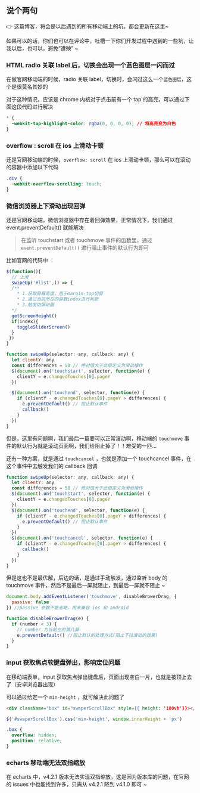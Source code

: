 ## 说个两句

👉 这篇博客，将会是以后遇到的所有移动端上的坑，都会更新在这里~

如果可以的话，你们也可以在评论中，吐槽一下你们开发过程中遇到的一些坑，让我以后，也可以，避免“遭殃” ~

### HTML radio 关联 label 后，切换会出现一个蓝色图层一闪而过

在做官网移动端的时候，radio 关联 label，切换时，会闪过这么一个`蓝色图层`，这个是很莫名其妙的

对于这种情况，应该是 chrome 内核对于点击前有一个 tap 的高亮，可以通过下面这段代码进行解决

```css
* {
  -webkit-tap-highlight-color: rgba(0, 0, 0, 0); // 将高亮变为白色
}
```

### overflow : scroll 在 ios 上滑动卡顿

还是官网移动端的时候，`overflow: scroll` 在 ios 上滑动卡顿，那么可以在滚动的容器中添加以下代码

```css
.div {
  -webkit-overflow-scrolling: touch;
}
```

### 微信浏览器上下滑动出现回弹

还是官网移动端，微信浏览器中存在着回弹效果，正常情况下，我们通过 event.preventDefault() 就能解决

> 在监听 touchstart 或者 touchmove 事件的函数里，通过 `event.preventDefault()` 进行阻止事件的默认行为即可

比如官网的代码中 ：

```javascript
$(function(){
  // 上滑
  swipeUp('#list',() => {
  /**
    * 1.获取屏幕高度，用于margin-top切屏
    * 2.通过当前所在的屏数index进行判断
    * 3.触发切屏动画
  */
  getScreenHeight()
  if(index){
    toggleSliderScreen()
  }
 })
}

```

```javascript
function swipeUp(selector: any, callback: any) {
  let clientY: any
  const differences = 50 // 绝对值大于此值定义为滑动操作
  $(document).on('touchstart', selector, function(e) {
    clientY = e.changedTouches[0].pageY
  })

  $(document).on('touchend', selector, function(e) {
    if (clientY - e.changedTouches[0].pageY > differences) {
      e.preventDefault() // 阻止默认事件
      callback()
    }
  })
}
```

但是，这里有问题啊，我们最后一篇要可以正常滚动啊，移动端的 `touchmove` 事件的默认行为就是滚动页面啊，我们给阻止掉了！！难受的一匹...

还有一种方案，就是通过 `touchcancel` ，也就是添加一个 touchcancel 事件，在这个事件中去触发我们的 callback 回调

```javascript
function swipeUp(selector: any, callback: any) {
  let clientY: any
  const differences = 50 // 绝对值大于此值定义为滑动操作
  $(document).on('touchstart', selector, function(e) {
    clientY = e.changedTouches[0].pageY
  })
  $(document).on('touchend', selector, function(e) {
    if (clientY - e.changedTouches[0].pageY > differences) {
      e.preventDefault() // 阻止默认事件
    }
  })
  $(document).on('touchcancel', selector, function(e) {
    if (clientY - e.changedTouches[0].pageY > differences) {
      callback()
    }
  })
}
```

但是这也不是最优解，后边的话，是通过手动触发，通过监听 body 的 touchmove 事件，然后不是最后一屏就阻止，到最后一屏就不阻止 ~

```javascript
document.body.addEventListener('touchmove', disableBrowerDrag, {
  passive: false
}) //passive 参数不能省略，用来兼容 ios 和 android

function disableBrowerDrag(e) {
  if (number < 3) {
    // number 为当前在的第几屏
    e.preventDefault() //阻止默认的处理方式(阻止下拉滑动的效果)
  }
}
```

### input 获取焦点软键盘弹出，影响定位问题

在移动端表单，input 获取焦点弹出键盘后，页面出现空白一片，也就是被顶上去了（安卓浏览器出现）

可以通过给定一个 `min-height` ，就可解决此问题了

```html
<div className="box" id="swaperScrollBox" style={{ height: '100vh'}}></div>
```

```javascript
$('#swaperScrollBox').css('min-height', window.innerHeight + 'px')
```

```css
.box {
  overflow: hidden;
  position: relative;
}
```

### echarts 移动端无法双指缩放

在 echarts 中，v4.2.1 版本无法实现双指缩放，这是因为版本库的问题，在官网的 issues 中也能找到许多，只需从 v4.2.1 降到 v4.1.0 即可 ~
